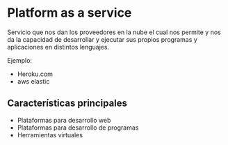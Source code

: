 # Platform as a service

Servicio que nos dan los proveedores en la nube el cual nos permite y nos da la capacidad de desarrollar y ejecutar sus propios programas y aplicaciones en distintos lenguajes. 

Ejemplo:

* Heroku.com
* aws elastic

## Características principales

* Plataformas para desarrollo web
* Plataformas para desarrollo de programas 
* Herramientas virtuales 


